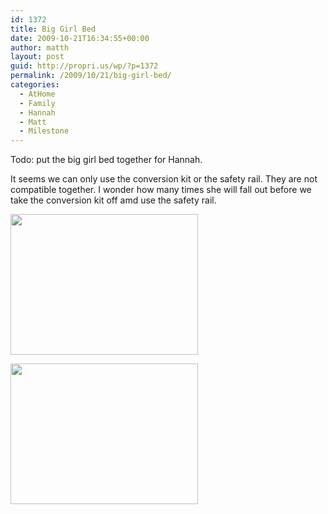 ```yaml
---
id: 1372
title: Big Girl Bed
date: 2009-10-21T16:34:55+00:00
author: matth
layout: post
guid: http://propri.us/wp/?p=1372
permalink: /2009/10/21/big-girl-bed/
categories:
  - AtHome
  - Family
  - Hannah
  - Matt
  - Milestone
---
```

Todo: put the big girl bed together for Hannah. 

It seems we can only use the conversion kit or the safety rail. They are not compatible together. I wonder how many times she will fall out before we take the conversion kit off amd use the safety rail. 

[<img src="http://hippeelee.com/blog/wp-content/uploads/2009/10/l_1600_1200_E0AB5499-54C1-4A34-8AC9-3AC6AEA55E24.jpeg" alt="" width="300" height="225" class="alignnone size-full wp-image-364" />](http://hippeelee.com/blog/wp-content/uploads/2009/10/l_1600_1200_E0AB5499-54C1-4A34-8AC9-3AC6AEA55E24.jpeg)

[<img src="http://hippeelee.com/blog/wp-content/uploads/2009/10/l_1600_1200_28DB7460-B537-450D-B4B1-DCEFA0BD5A68.jpeg" alt="" width="300" height="225" class="alignnone size-full wp-image-364" />](http://hippeelee.com/blog/wp-content/uploads/2009/10/l_1600_1200_28DB7460-B537-450D-B4B1-DCEFA0BD5A68.jpeg)
